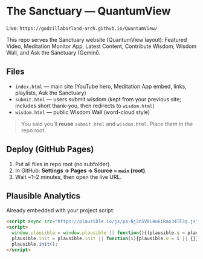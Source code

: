 
# The Sanctuary — QuantumView

Live: `https://godzillaborland-arch.github.io/QuantumView/`

This repo serves the Sanctuary website (QuantumView layout): Featured Video, Meditation Monitor App, Latest Content, Contribute Wisdom, Wisdom Wall, and Ask the Sanctuary (Gemini).

## Files
- `index.html` — main site (YouTube hero, Meditation App embed, links, playlists, Ask the Sanctuary)
- `submit.html` — users submit wisdom (kept from your previous site; includes short thank-you, then redirects to `wisdom.html`)
- `wisdom.html` — public Wisdom Wall (word-cloud style)

> You said you’ll **reuse** `submit.html` and `wisdom.html`. Place them in the repo root.

## Deploy (GitHub Pages)
1. Put all files in repo root (no subfolder).
2. In GitHub: **Settings → Pages → Source = `main` (root)**.
3. Wait ~1–2 minutes, then open the live URL.

## Plausible Analytics
Already embedded with your project script:
```html
<script async src="https://plausible.io/js/pa-Nj2nSV8L4u6iRao34TF3q.js"></script>
<script>
  window.plausible = window.plausible || function(){(plausible.q = plausible.q || []).push(arguments)};
  plausible.init = plausible.init || function(i){plausible.o = i || {}};
  plausible.init();
</script>
